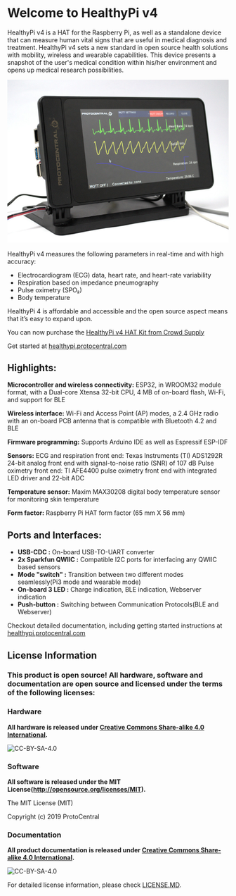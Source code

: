 # Welcome to HealthyPi v4

HealthyPi v4 is a HAT for the Raspberry Pi, as well as a standalone device that can measure human vital signs that are useful in medical diagnosis and treatment. HealthyPi v4 sets a new standard in open source health solutions with mobility, wireless and wearable capabilities. This device presents a snapshot of the user's medical condition within his/her environment and opens up medical research possibilities.

![HealthyPi Display](docs/images/HealthyPi_Complete.jpg)

HealthyPi v4 measures the following parameters in real-time and with high accuracy:

* Electrocardiogram (ECG) data, heart rate, and heart-rate variability
* Respiration based on impedance pneumography
* Pulse oximetry (SPO₂)
* Body temperature

HealthyPi 4 is affordable and accessible and the open source aspect means that it’s easy to expand upon.

You can now purchase the [HealthyPi v4 HAT Kit from Crowd Supply](https://www.crowdsupply.com/protocentral/healthypi-v4-unplugged)

Get started at [healthypi.protocentral.com](https://healthypi.protocentral.com/)

## Highlights:
**Microcontroller and wireless connectivity:**  ESP32, in WROOM32 module format, with a Dual-core Xtensa 32-bit CPU, 4 MB of on-board flash, Wi-Fi, and support for BLE

**Wireless interface:**  Wi-Fi and Access Point (AP) modes, a 2.4 GHz radio with an on-board PCB antenna that is compatible with Bluetooth 4.2 and BLE

**Firmware programming:** Supports Arduino IDE as well as Espressif ESP-IDF

**Sensors:**
ECG and respiration front end: Texas Instruments (TI) ADS1292R 24-bit analog front end with signal-to-noise ratio (SNR) of 107 dB
Pulse oximetry front end: TI AFE4400 pulse oximetry front end with integrated LED driver and 22-bit ADC

**Temperature sensor:** Maxim MAX30208 digital body temperature sensor for monitoring skin temperature

**Form factor:** Raspberry Pi HAT form factor (65 mm X 56 mm)

## Ports and Interfaces:

* **USB-CDC :** On-board USB-TO-UART converter
* **2x Sparkfun QWIIC :** Compatible I2C ports for interfacing any QWIIC based sensors
* **Mode "switch" :** Transition between two different modes seamlessly(Pi3 mode and wearable mode)
* **On-board 3 LED :** Charge indication, BLE indication, Webserver indication
* **Push-button :** Switching between Communication Protocols(BLE and Webserver)

Checkout detailed documentation, including getting started instructions at [healthypi.protocentral.com](https://healthypi.protocentral.com/)

## License Information

### This product is open source! All hardware, software and documentation are open source and licensed under the terms of the following licenses:

### Hardware

**All hardware is released under [Creative Commons Share-alike 4.0 International](http://creativecommons.org/licenses/by-sa/4.0/).**

![CC-BY-SA-4.0](https://i.creativecommons.org/l/by-sa/4.0/88x31.png)

### Software

**All software is released under the MIT License(http://opensource.org/licenses/MIT).**

The MIT License (MIT)

Copyright (c) 2019 ProtoCentral

### Documentation

**All product documentation is released under [Creative Commons Share-alike 4.0 International](http://creativecommons.org/licenses/by-sa/4.0/).**

![CC-BY-SA-4.0](https://i.creativecommons.org/l/by-sa/4.0/88x31.png)

For detailed license information, please check [LICENSE.MD](LICENSE.MD).
